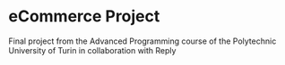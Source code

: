 # eCommerce Project
Final project from the Advanced Programming course of the Polytechnic University of Turin in collaboration with Reply
